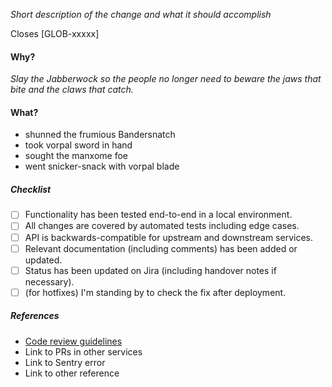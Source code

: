 <!-- Describe the issue -->

_Short description of the change and what it should accomplish_

Closes [GLOB-xxxxx]

#### Why?

<!-- What's the goal of the change? -->

_Slay the Jabberwock so the people no longer need to beware the jaws that bite
and the claws that catch._

#### What?

<!-- What's actually been changed by this PR? -->

* shunned the frumious Bandersnatch
* took vorpal sword in hand
* sought the manxome foe
* went snicker-snack with vorpal blade

<!-- Include before/after screenshots if this is a FE change -->

##### Checklist

* [ ] Functionality has been tested end-to-end in a local environment.
* [ ] All changes are covered by automated tests including edge cases.
* [ ] API is backwards-compatible for upstream and downstream services.
* [ ] Relevant documentation (including comments) has been added or updated.
* [ ] Status has been updated on Jira (including handover notes if necessary).
* [ ] (for hotfixes) I'm standing by to check the fix after deployment.

##### References

<!-- Add / remove links as appropriate -->

* [Code review guidelines](https://globality.atlassian.net/wiki/spaces/DEV/pages/933758735/How+to+do+a+great+code+review)
* Link to PRs in other services
* Link to Sentry error
* Link to other reference
